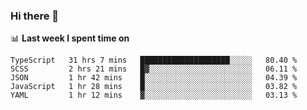 ### Hi there 👋

<!--
**DBvc/DBvc** is a ✨ _special_ ✨ repository because its `README.md` (this file) appears on your GitHub profile.

Here are some ideas to get you started:

- 🔭 I’m currently working on ...
- 🌱 I’m currently learning ...
- 👯 I’m looking to collaborate on ...
- 🤔 I’m looking for help with ...
- 💬 Ask me about ...
- 📫 How to reach me: ...
- 😄 Pronouns: ...
- ⚡ Fun fact: ...
-->

📊 **Last week I spent time on**
<!--START_SECTION:waka-->
```text
TypeScript   31 hrs 7 mins   ████████████████████░░░░░   80.40 % 
SCSS         2 hrs 21 mins   █▓░░░░░░░░░░░░░░░░░░░░░░░   06.11 % 
JSON         1 hr 42 mins    █░░░░░░░░░░░░░░░░░░░░░░░░   04.39 % 
JavaScript   1 hr 28 mins    █░░░░░░░░░░░░░░░░░░░░░░░░   03.82 % 
YAML         1 hr 12 mins    ▓░░░░░░░░░░░░░░░░░░░░░░░░   03.13 % 
```
<!--END_SECTION:waka-->
